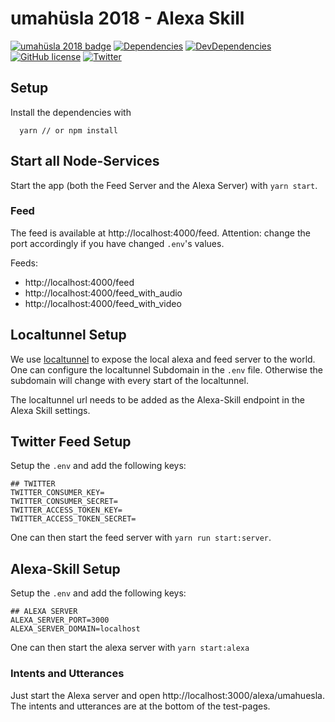 # umahüsla 2018 - Alexa Skill

[![umahüsla 2018 badge](https://img.shields.io/badge/umah%C3%BCsla%202018-hackathon-brightgreen.svg)](https://uh18.diin.io/)
[![Dependencies](https://img.shields.io/david/natterstefan/umahuesla-alexa-skill.svg)](https://github.com/natterstefan/umahuesla-alexa-skill/blob/master/package.json)
[![DevDependencies](https://img.shields.io/david/dev/natterstefan/umahuesla-alexa-skill.svg)](https://github.com/natterstefan/umahuesla-alexa-skill/blob/master/package.json)
[![GitHub license](https://img.shields.io/github/license/natterstefan/umahuesla-alexa-skill.svg)](https://github.com/natterstefan/umahuesla-alexa-skill/blob/master/LICENCE)
[![Twitter](https://img.shields.io/twitter/url/https/github.com/natterstefan/umahuesla-alexa-skill.svg?style=social)](https://twitter.com/intent/tweet?text=https://github.com/natterstefan/umahuesla-alexa-skill%20%23uh18)

## Setup

Install the dependencies with

```
  yarn // or npm install
```

## Start all Node-Services

Start the app (both the Feed Server and the Alexa Server) with `yarn start`.

### Feed

The feed is available at http://localhost:4000/feed. Attention: change the port
accordingly if you have changed `.env`'s values.

Feeds:

* http://localhost:4000/feed
* http://localhost:4000/feed_with_audio
* http://localhost:4000/feed_with_video

## Localtunnel Setup

We use [localtunnel](https://www.npmjs.com/package/localtunnel) to expose the local
alexa and feed server to the world. One can configure the localtunnel Subdomain in
the `.env` file. Otherwise the subdomain will change with every start of the localtunnel.

The localtunnel url needs to be added as the Alexa-Skill endpoint in the Alexa Skill
settings.

## Twitter Feed Setup

Setup the `.env` and add the following keys:

```
## TWITTER
TWITTER_CONSUMER_KEY=
TWITTER_CONSUMER_SECRET=
TWITTER_ACCESS_TOKEN_KEY=
TWITTER_ACCESS_TOKEN_SECRET=
```

One can then start the feed server with `yarn run start:server`.

## Alexa-Skill Setup

Setup the `.env` and add the following keys:

```
## ALEXA SERVER
ALEXA_SERVER_PORT=3000
ALEXA_SERVER_DOMAIN=localhost
```

One can then start the alexa server with `yarn start:alexa`

### Intents and Utterances

Just start the Alexa server and open http://localhost:3000/alexa/umahuesla.
The intents and utterances are at the bottom of the test-pages.

